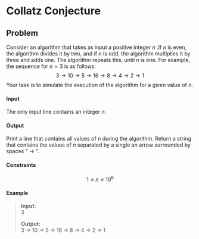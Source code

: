 # Collatz Conjecture

## Problem

Consider an algorithm that takes as input a positive integer $n$ .If $n$ is even, the algorithm divides it by two, and if $n$ is odd, the algorithm multiplies it by three and adds one. The algorithm repeats this, until $n$ is one.
For example, the sequence for $n = 3$ is as follows:
$$3  →  10  →  5  →  16  →  8  →  4  →  2  →  1$$
Your task is to simulate the execution of the algorithm for a given value of $n$.

#### Input

The only input line contains an integer $n$.

#### Output

Print a line that contains all values of n during the algorithm.
Return a string that contains the values of $n$ separated by a single an arrow surrounded by spaces " -> ".

#### Constraints

$$ 1 \le n \le 10^6 $$

#### Example

> **Input:**  
> 3
>
> **Output:**  
> 3 -> 10 -> 5 -> 16 -> 8 -> 4 -> 2 -> 1
